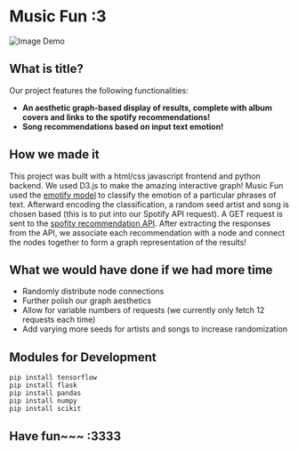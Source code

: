 # Music Fun :3

![Image Demo]([https://i.imgur.com/3O99hp0.jpg](https://i.imgur.com/gTq9Gpy.png))

## What is title?
Our project features the following functionalities:
* **An aesthetic graph-based display of results, complete with album covers and links to the spotify recommendations!**
* **Song recommendations based on input text emotion!**


## How we made it
This project was built with a html/css javascript frontend and python backend. We used D3.js to make the amazing interactive graph! Music Fun used the [emotify model](https://github.com/orzymandias/emotify-model) to classify the emotion of a particular phrases of text. Afterward encoding the classification, a random seed artist and song is chosen based (this is to put into our Spotify API request). A GET request is sent to the [spofity recommendation API](https://developer.spotify.com/console/get-recommendations). After extracting the responses from the API, we associate each recommendation with a node and connect the nodes together to form a graph representation of the results!

## What we would have done if we had more time
* Randomly distribute node connections
* Further polish our graph aesthetics
* Allow for variable numbers of requests (we currently only fetch 12 requests each time)
* Add varying more seeds for artists and songs to increase randomization

## Modules for Development
```
pip install tensorflow
pip install flask
pip install pandas
pip install numpy
pip install scikit
```

## Have fun~~~ :3333
